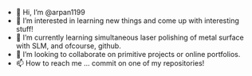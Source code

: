 - 👋 Hi, I’m @arpan1199
- 👀 I’m interested in learning new things and come up with interesting stuff!
- 🌱 I’m currently learning simultaneous laser polishing of metal surface with SLM, and ofcourse, github.
- 💞️ I’m looking to collaborate on primitive projects or online portfolios.
- 📫 How to reach me ... commit on one of my repositories!

<!---
arpan1199/arpan1199 is a ✨ special ✨ repository because its `README.md` (this file) appears on your GitHub profile.
You can click the Preview link to take a look at your changes.
--->
